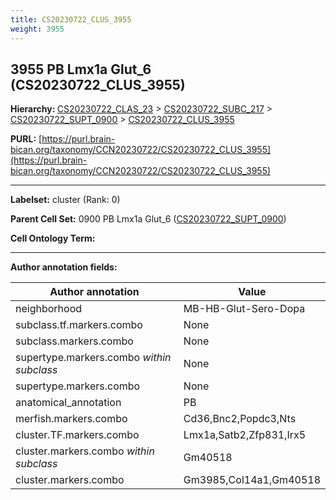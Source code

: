 ```yaml
---
title: CS20230722_CLUS_3955
weight: 3955
---
```

## 3955 PB Lmx1a Glut_6 (CS20230722_CLUS_3955)
<b>Hierarchy: </b>
[CS20230722_CLAS_23](../CS20230722_CLAS_23) >
[CS20230722_SUBC_217](../CS20230722_SUBC_217) >
[CS20230722_SUPT_0900](../CS20230722_SUPT_0900) >
[CS20230722_CLUS_3955](../CS20230722_CLUS_3955)

**PURL:** [https://purl.brain-bican.org/taxonomy/CCN20230722/CS20230722_CLUS_3955](https://purl.brain-bican.org/taxonomy/CCN20230722/CS20230722_CLUS_3955)

---


**Labelset:** cluster (Rank: 0)

**Parent Cell Set:** 0900 PB Lmx1a Glut_6 ([CS20230722_SUPT_0900](../CS20230722_SUPT_0900))



**Cell Ontology Term:** 

[MARKER GENES.]: #


---

[TRANSFERRED ANNOTATIONS.]: #


[AUTHOR ANNOTATION FIELDS.]: #


**Author annotation fields:**

| Author annotation | Value |
|-------------------|-------|
|neighborhood|MB-HB-Glut-Sero-Dopa|
|subclass.tf.markers.combo|None|
|subclass.markers.combo|None|
|supertype.markers.combo _within subclass_|None|
|supertype.markers.combo|None|
|anatomical_annotation|PB|
|merfish.markers.combo|Cd36,Bnc2,Popdc3,Nts|
|cluster.TF.markers.combo|Lmx1a,Satb2,Zfp831,Irx5|
|cluster.markers.combo _within subclass_|Gm40518|
|cluster.markers.combo|Gm3985,Col14a1,Gm40518|
